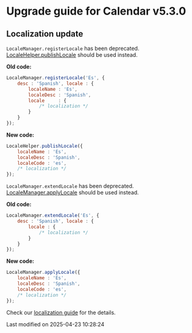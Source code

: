 # Upgrade guide for Calendar v5.3.0

## Localization update

`LocaleManager.registerLocale` has been deprecated.
[LocaleHelper.publishLocale](#Core/localization/LocaleHelper#function-publishLocale-static) should be used instead.

**Old code:**

```javascript
LocaleManager.registerLocale('Es', {
    desc : 'Spanish', locale : {
        localeName : 'Es',
        localeDesc : 'Spanish',
        locale     : {
            /* localization */
        }
    }
});
```

**New code:**

```javascript
LocaleHelper.publishLocale({
    localeName : 'Es',
    localeDesc : 'Spanish',
    localeCode : 'es',
    /* localization */
});
```

`LocaleManager.extendLocale` has been deprecated.
[LocaleManager.applyLocale](#Core/localization/LocaleManager#function-applyLocale) should be used instead.

**Old code:**

```javascript
LocaleManager.extendLocale('Es', {
    desc : 'Spanish', locale : {
        locale : {
            /* localization */
        }
    }
});
```

**New code:**

```javascript
LocaleManager.applyLocale({
    localeName : 'Es',
    localeDesc : 'Spanish',
    localeCode : 'es',
    /* localization */
});
```

Check our [localization guide](#Calendar/guides/customization/localization.md#locales) for the details.


<p class="last-modified">Last modified on 2025-04-23 10:28:24</p>